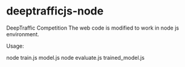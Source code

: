 # deeptrafficjs-node
DeepTraffic Competition
The web code is modified to work in node js environment.

Usage:

node train.js model.js
node evaluate.js trained_model.js

